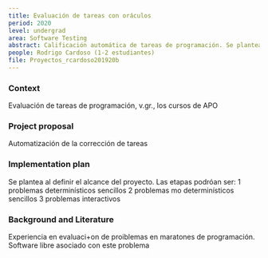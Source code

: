 ```yaml
---
title: Evaluación de tareas con oráculos
period: 2020
level: undergrad
area: Software Testing
abstract: Calificación automática de tareas de programación. Se plantean casos de prueba aleatoriamente generados. Se califica según los casos de prueba aprobados. Requiere conocimiento estadístico de los datos (para generar casos de prueba). La evaluación de resultados se hace contra un oráculo (un sw que se sabe correcto, como una solución oficial de la tarea).
people: Rodrigo Cardoso (1-2 estudiantes)
file: Proyectos_rcardoso201920b
---
```


### Context
Evaluación de tareas de programación, v.gr., los cursos de APO

### Project proposal
Automatización de la corrección de tareas 

### Implementation plan
Se plantea al definir el alcance del proyecto. Las etapas podróan ser:
1 problemas determinísticos sencillos 
2 problemas mo determinísticos sencillos
3 problemas interactivos  

### Background and Literature
Experiencia en evaluaci+on de proiblemas en maratones de programación.
Software libre asociado con este problema